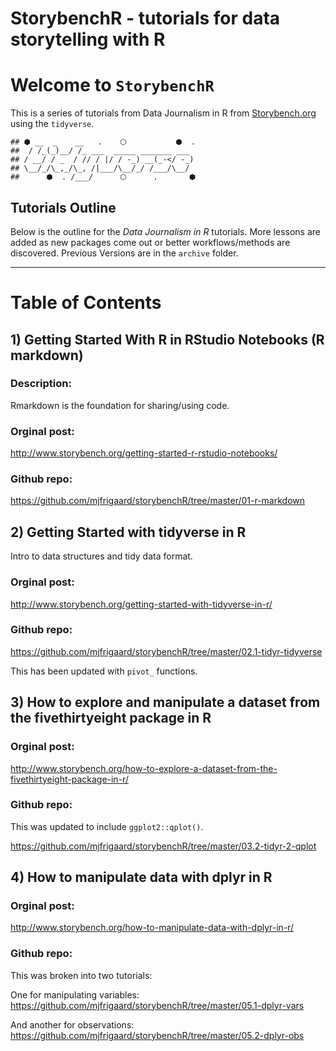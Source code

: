 StorybenchR - tutorials for data storytelling with R
================

# Welcome to `StorybenchR`

This is a series of tutorials from Data Journalism in R from
[Storybench.org](http://www.storybench.org/category/data-journalism-in-r/)
using the `tidyverse`.

    ## ⬢ __  _    __   .    ⬡           ⬢  . 
    ##  / /_(_)__/ /_ ___  _____ _______ ___ 
    ## / __/ / _  / // / |/ / -_) __(_-</ -_)
    ## \__/_/\_,_/\_, /|___/\__/_/ /___/\__/ 
    ##      ⬢  . /___/      ⬡      .       ⬢

## Tutorials Outline

Below is the outline for the *Data Journalism in R* tutorials. More
lessons are added as new packages come out or better workflows/methods
are discovered. Previous Versions are in the `archive` folder.

-----

# Table of Contents

## 1\) Getting Started With R in RStudio Notebooks (R markdown)

### Description:

Rmarkdown is the foundation for sharing/using code.

### Orginal post:

<http://www.storybench.org/getting-started-r-rstudio-notebooks/>

### Github repo:

<https://github.com/mjfrigaard/storybenchR/tree/master/01-r-markdown>

## 2\) Getting Started with tidyverse in R

Intro to data structures and tidy data format.

### Orginal post:

<http://www.storybench.org/getting-started-with-tidyverse-in-r/>

### Github repo:

<https://github.com/mjfrigaard/storybenchR/tree/master/02.1-tidyr-tidyverse>

This has been updated with `pivot_` functions.

## 3\) How to explore and manipulate a dataset from the fivethirtyeight package in R

### Orginal post:

<http://www.storybench.org/how-to-explore-a-dataset-from-the-fivethirtyeight-package-in-r/>

### Github repo:

This was updated to include `ggplot2::qplot()`.

<https://github.com/mjfrigaard/storybenchR/tree/master/03.2-tidyr-2-qplot>

## 4\) How to manipulate data with dplyr in R

### Orginal post:

<http://www.storybench.org/how-to-manipulate-data-with-dplyr-in-r/>

### Github repo:

This was broken into two tutorials:

One for manipulating variables:
<https://github.com/mjfrigaard/storybenchR/tree/master/05.1-dplyr-vars>

And another for observations:
<https://github.com/mjfrigaard/storybenchR/tree/master/05.2-dplyr-obs>
